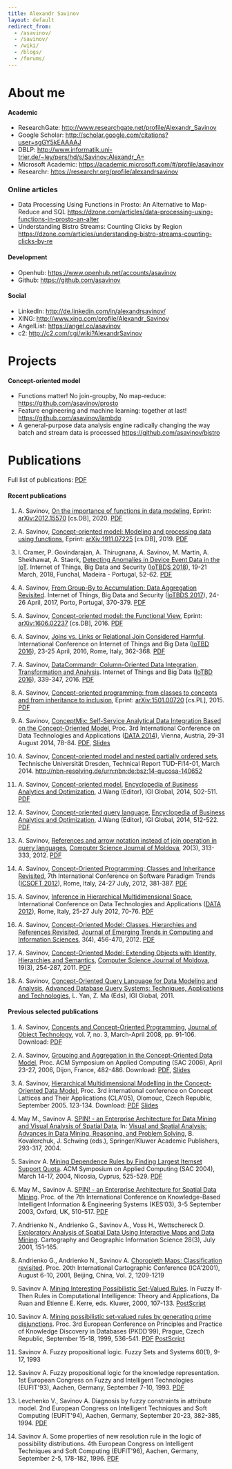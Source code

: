 ```yaml
---
title: Alexandr Savinov
layout: default
redirect_from:
  - /asavinov/
  - /savinov/
  - /wiki/
  - /blogs/
  - /forums/
---
```


# About me

#### Academic
* ResearchGate: <http://www.researchgate.net/profile/Alexandr_Savinov>
* Google Scholar: <http://scholar.google.com/citations?user=sgGY5kEAAAAJ>
* DBLP: <http://www.informatik.uni-trier.de/~ley/pers/hd/s/Savinov:Alexandr_A=>
* Microsoft Academic: <https://academic.microsoft.com/#/profile/asavinov>
* Researchr: <https://researchr.org/profile/alexandrsavinov>

### Online articles
* Data Processing Using Functions in Prosto: An Alternative to Map-Reduce and SQL <https://dzone.com/articles/data-processing-using-functions-in-prosto-an-alter>
* Understanding Bistro Streams: Counting Clicks by Region <https://dzone.com/articles/understanding-bistro-streams-counting-clicks-by-re>

#### Development
* Openhub: <https://www.openhub.net/accounts/asavinov>
* Github: <https://github.com/asavinov>

#### Social
* LinkedIn: <http://de.linkedin.com/in/alexandrsavinov/>
* XING: <http://www.xing.com/profile/Alexandr_Savinov>
* AngelList: <https://angel.co/asavinov>
* c2: <http://c2.com/cgi/wiki?AlexandrSavinov>

# Projects

#### Concept-oriented model
* Functions matter! No join-groupby, No map-reduce: <https://github.com/asavinov/prosto>
* Feature engineering and machine learning: together at last! <https://github.com/asavinov/lambdo>
* A general-purpose data analysis engine radically changing the way batch and stream data is processed <https://github.com/asavinov/bistro>

# Publications

Full list of publications: [PDF](savinov/publicat.pdf)

#### Recent publications

1. A. Savinov, [On the importance of functions in data modeling](https://www.researchgate.net/publication/348079767_On_the_importance_of_functions_in_data_modeling), Eprint: [arXiv:2012.15570](https://arxiv.org/abs/2012.15570) [cs.DB], 2020. [PDF](savinov/publicat/arxiv_2012_15570.pdf)

1. A. Savinov, [Concept-oriented model: Modeling and processing data using functions](https://www.researchgate.net/publication/337336089_Concept-oriented_model_Modeling_and_processing_data_using_functions), Eprint: [arXiv:1911.07225](https://arxiv.org/abs/1911.07225) [cs.DB], 2019. [PDF](savinov/publicat/arxiv_1911_07225.pdf)

1. I. Cramer, P. Govindarajan, A. Thirugnana, A. Savinov, M. Martin, A. Shekhawat, A. Staerk, [Detecting Anomalies in Device Event Data in the IoT](https://www.researchgate.net/publication/323971244_Detecting_Anomalies_in_Device_Event_Data_in_the_IoT). Internet of Things, Big Data and Security ([IoTBDS 2018](http://www.iotbds.org/)), 19-21 March, 2018, Funchal, Madeira - Portugal, 52-62. [PDF](savinov/publicat/IoTBDS_2018.pdf)

1. A. Savinov, [From Group-By to Accumulation: Data Aggregation Revisited](https://www.researchgate.net/publication/316551218_From_Group-by_to_Accumulation_Data_Aggregation_Revisited). Internet of Things, Big Data and Security ([IoTBDS 2017](http://www.iotbds.org/)), 24-26 April, 2017, Porto, Portugal, 370-379. [PDF](savinov/publicat/IoTBDS_2017_56_CR.pdf)

1. A. Savinov, [Concept-oriented model: the Functional View](https://www.researchgate.net/publication/303840097_Concept-Oriented_Model_the_Functional_View), Eprint: [arXiv:1606.02237](http://arxiv.org/abs/1606.02237) [cs.DB], 2016. [PDF](savinov/publicat/arxiv_1606_02237.pdf)

1. A. Savinov, [Joins vs. Links or Relational Join Considered Harmful](https://www.researchgate.net/publication/301764816_Joins_vs_Links_or_Relational_Join_Considered_Harmful). International Conference on Internet of Things and Big Data ([IoTBD 2016](http://www.iotbd.org/)), 23-25 April, 2016, Rome, Italy, 362-368. [PDF](savinov/publicat/iotbd-2016_2.pdf)

1. A. Savinov, [DataCommandr: Column-Oriented Data Integration, Transformation and Analysis](https://www.researchgate.net/publication/301764506_DataCommandr_Column-Oriented_Data_Integration_Transformation_and_Analysis). Internet of Things and Big Data ([IoTBD 2016](http://www.iotbd.org/)), 339-347, 2016. [PDF](savinov/publicat/iotbd-2016_1.pdf)

1. A. Savinov, [Concept-oriented programming: from classes to concepts and from inheritance to inclusion](https://www.researchgate.net/publication/270515285_Concept-oriented_programming_from_classes_to_concepts_and_from_inheritance_to_inclusion), Eprint: [arXiv:1501.00720](http://arxiv.org/abs/1501.00720) [cs.PL], 2015. [PDF](savinov/publicat/arxiv_1501_00720.pdf)

1. A. Savinov, [ConceptMix: Self-Service Analytical Data Integration Based on the Concept-Oriented Model](https://www.researchgate.net/publication/265301356_ConceptMix_Self-Service_Analytical_Data_Integration_based_on_the_Concept-Oriented_Model), Proc. 3rd International Conference on Data Technologies and Applications ([DATA 2014](http://www.dataconference.org/)), Vienna, Austria, 29-31 August 2014, 78-84. [PDF](savinov/publicat/data-2014.pdf), [Slides](savinov/publicat/data-2014-slides.pdf)

1. A. Savinov, [Concept-oriented model and nested partially ordered sets](https://www.researchgate.net/publication/263125225_Concept-oriented_model_and_nested_partially_ordered_sets), Technische Universität Dresden, Technical Report TUD-Fl14-01, March 2014. <http://nbn-resolving.de/urn:nbn:de:bsz:14-qucosa-140652>

1. A. Savinov, [Concept-oriented model](https://www.researchgate.net/publication/262378384_Concept-oriented_model), [Encyclopedia of Business Analytics and Optimization](http://www.igi-global.com/chapter/concept-oriented-model/107253), J.Wang (Editor), IGI Global, 2014, 502-511. [PDF](savinov/publicat/ebao-com-14.pdf)

1. A. Savinov, [Concept-oriented query language](https://www.researchgate.net/publication/262378402_Concept-oriented_query_language), [Encyclopedia of Business Analytics and Optimization](http://www.igi-global.com/chapter/concept-oriented-query-language/107254), J.Wang (Editor), IGI Global, 2014, 512-522. [PDF](savinov/publicat/ebao-coql-14.pdf)

1. A. Savinov, [References and arrow notation instead of join operation in query languages](https://www.researchgate.net/publication/237049504_References_and_arrow_notation_instead_of_join_operation_in_query_languages), [Computer Science Journal of Moldova](http://www.math.md/publications/csjm/issues/v20-n3/11121), 20(3), 313-333, 2012. [PDF](savinov/publicat/csjm_12.pdf)

1. A. Savinov, [Concept-Oriented Programming: Classes and Inheritance Revisited](https://www.researchgate.net/publication/265687261_Concept-Oriented_Programming_References_Classes_and_Inheritance_Revisited), 7th International Conference on Software Paradigm Trends ([ICSOFT 2012](http://www.icsoft.org/)), Rome, Italy, 24-27 July, 2012, 381-387. [PDF](savinov/publicat/icsoft-2012.pdf)

1. A. Savinov, [Inference in Hierarchical Multidimensional Space](https://www.researchgate.net/publication/237049548_Inference_in_hierarchical_multidimensional_space), International Conference on Data Technologies and Applications ([DATA 2012](http://www.dataconference.org/)), Rome, Italy, 25-27 July 2012, 70-76. [PDF](savinov/publicat/data-2012.pdf)

1. A. Savinov, [Concept-Oriented Model: Classes, Hierarchies and References Revisited](https://www.researchgate.net/publication/237049626_Concept-oriented_model_Classes_hierarchies_and_references_revisited), [Journal of Emerging Trends in Computing and Information Sciences](http://www.cisjournal.org/journalofcomputing/Download_April_pdf_1.aspx), 3(4), 456-470, 2012. [PDF](http://www.cisjournal.org/journalofcomputing/archive/vol3no4/vol3no4_1.pdf)

1. A. Savinov, [Concept-Oriented Model: Extending Objects with Identity, Hierarchies and Semantics](https://www.researchgate.net/publication/220491857_Concept-Oriented_Model_Extending_Objects_with_Identity_Hierarchies_and_Semantics), [Computer Science Journal of Moldova](http://www.math.md/publications/csjm/issues/v19-n3/11000), 19(3), 254-287, 2011. [PDF](savinov/publicat/csjm_11.pdf)

1. A. Savinov, [Concept-Oriented Query Language for Data Modeling and Analysis](https://www.researchgate.net/publication/237049705_Concept-oriented_query_language_for_data_modeling_and_analysis), [Advanced Database Query Systems: Techniques, Applications and Technologies](http://www.igi-global.com/bookstore/TitleDetails.aspx?TitleId=45955), L. Yan, Z. Ma (Eds), IGI Global, 2011.

#### Previous selected publications

1. A. Savinov, [Concepts and Concept-Oriented Programming](https://www.researchgate.net/publication/220299588_Concepts_and_Concept-Oriented_Programming), [Journal of Object Technology](http://www.jot.fm/issues/issue_2008_03/article2), vol. 7, no. 3, March-April 2008, pp. 91-106. Download: [PDF](http://www.jot.fm/issues/issue_2008_03/article2.pdf)

1. A. Savinov, [Grouping and Aggregation in the Concept-Oriented Data Model](https://www.researchgate.net/publication/221001467_Grouping_and_aggregation_in_the_concept-oriented_data_model), Proc. ACM Symposium on Applied Computing (SAC 2006), April 23-27, 2006, Dijon, France, 482-486. Download: [PDF](savinov/publicat/sac-06.pdf), [Slides](savinov/publicat/sac-06-slides.pdf)

1. A. Savinov, [Hierarchical Multidimensional Modelling in the Concept-Oriented Data Model](https://www.researchgate.net/publication/237051551_Hierarchical_multidimensional_modelling_in_the_concept-oriented_data_model), Proc. 3rd international conference on Concept Lattices and Their Applications (CLA'05), Olomouc, Czech Republic, September 2005. 123-134. Download: [PDF](savinov/publicat/cla%2705.pdf) [Slides](savinov/publicat/cla%2705-slides.pdf)

1. May M., Savinov A. [SPIN! - an Enterprise Architecture for Data Mining and Visual Analysis of Spatial Data](https://www.researchgate.net/publication/225656014_SPIN_-_an_enterprise_architecture_for_data_mining_and_visual_analysis_of_spatial_data), In: [Visual and Spatial Analysis: Advances in Data Mining, Reasoning, and Problem Solving](http://www.springer.com/gp/book/9781402029394), B. Kovalerchuk, J. Schwing (eds.), Springer/Kluwer Academic Publishers, 293-317, 2004.

1. Savinov A. [Mining Dependence Rules by Finding Largest Itemset Support Quota](https://www.researchgate.net/publication/220999981_Mining_dependence_rules_by_finding_largest_itemset_support_quota). ACM Symposium on Applied Computing (SAC 2004), March 14-17, 2004, Nicosia, Cyprus, 525-529. [PDF](savinov/publicat/sac-04.pdf) 

1. May M., Savinov A. [SPIN! - an Enterprise Architecture for Spatial Data Mining](https://www.researchgate.net/publication/221020381_SPIN_-_An_Enterprise_Architecture_for_Spatial_Data_Mining). Proc. of the 7th International Conference on Knowledge-Based Intelligent Information & Engineering Systems (KES’03), 3-5 September 2003, Oxford, UK, 510-517. [PDF](savinov/publicat/kes-03.pdf)

1. Andrienko N., Andrienko G., Savinov A., Voss H., Wettschereck D. [Exploratory Analysis of Spatial Data Using Interactive Maps and Data Mining](https://www.researchgate.net/publication/237051833_Exploratory_Analysis_of_Spatial_Data_Using_Interactive_Maps_and_Data_Mining). Cartography and Geographic Information Science 28(3), July 2001, 151-165.

1. Andrienko G., Andrienko N., Savinov A. [Choropleth Maps: Classification revisited](https://www.researchgate.net/publication/228959242_Choropleth_maps_Classification_revisited). Proc. 20th International Cartographic Conference (ICA'2001), August 6-10, 2001, Beijing, China, Vol. 2, 1209-1219

1. Savinov A. [Mining Interesting Possibilistic Set-Valued Rules](https://www.researchgate.net/publication/227268657_Mining_Interesting_Possibilistic_Set-Valued_Rules). In Fuzzy If-Then Rules in Computational Intelligence: Theory and Applications, Da Ruan and Etienne E. Kerre, eds. Kluwer, 2000, 107-133. [PostScript](savinov/publicat/Kluwer-00.ps)

1. Savinov A. [Mining possibilistic set-valued rules by generating prime disjunctions](https://www.researchgate.net/publication/220698766_Mining_Possibilistic_Set-Valued_Rules_by_Generating_Prime_Disjunctions). Proc. 3rd European Conference on Principles and Practice of Knowledge Discovery in Databases (PKDD'99), Prague, Czech Republic, September 15-18, 1999, 536-541. [PDF](savinov/publicat/pkdd99.pdf) [PostScript](savinov/publicat/pkdd99.ps)

1. Savinov A. Fuzzy propositional logic. Fuzzy Sets and Systems 60(1), 9-17, 1993

1. Savinov A. Fuzzy propositional logic for the knowledge representation. 1st European Congress on Fuzzy and Intelligent Technologies (EUFIT'93), Aachen, Germany, September 7-10, 1993. [PDF](savinov/publicat/eufit_93.pdf)

1. Levchenko V., Savinov A. Diagnosis by fuzzy constraints in attribute model. 2nd European Congress on Intelligent Techniques and Soft Computing (EUFIT'94), Aachen, Germany, September 20-23, 382-385, 1994. [PDF](savinov/publicat/eufit_94.pdf)

1. Savinov A. Some properties of new resolution rule in the logic of possibility distributions. 4th European Congress on Intelligent Techniques and Soft Computing (EUFIT'96), Aachen, Germany, September 2-5, 178-182, 1996. [PDF](savinov/publicat/eufit_96.pdf)
